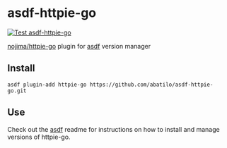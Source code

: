 # asdf-httpie-go

[![Test asdf-httpie-go](https://github.com/abatilo/asdf-httpie-go/workflows/Test%20asdf-httpie-go/badge.svg)](https://github.com/abatilo/asdf-httpie-go/actions?query=workflow%3A%22Test+asdf-httpie-go%22)

[nojima/httpie-go](https://github.com/nojima/httpie-go) plugin for [asdf](https://github.com/asdf-vm/asdf) version manager

## Install

```
asdf plugin-add httpie-go https://github.com/abatilo/asdf-httpie-go.git
```

## Use

Check out the [asdf](https://github.com/asdf-vm/asdf) readme for instructions on how to install and manage versions of httpie-go.
